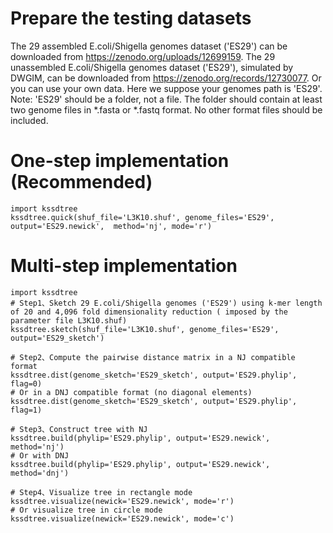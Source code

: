 # Prepare the testing datasets 
The 29 assembled E.coli/Shigella genomes dataset ('ES29') can be downloaded from https://zenodo.org/uploads/12699159.
The 29 unassembled E.coli/Shigella genomes dataset ('ES29'), simulated by DWGIM, can be downloaded from https://zenodo.org/records/12730077.
Or you can use your own data. Here we suppose your genomes path is 'ES29'. 
Note: 'ES29' should be a folder, not a file. The folder should contain at least two genome files in *.fasta or *.fastq format. No other format files should be included.  

# One-step implementation (Recommended)
```
import kssdtree
kssdtree.quick(shuf_file='L3K10.shuf', genome_files='ES29', output='ES29.newick',  method='nj', mode='r')
```

# Multi-step implementation
```
import kssdtree
# Step1、Sketch 29 E.coli/Shigella genomes ('ES29') using k-mer length of 20 and 4,096 fold dimensionality reduction ( imposed by the parameter file L3K10.shuf)
kssdtree.sketch(shuf_file='L3K10.shuf', genome_files='ES29', output='ES29_sketch')

# Step2、Compute the pairwise distance matrix in a NJ compatible format
kssdtree.dist(genome_sketch='ES29_sketch', output='ES29.phylip', flag=0)
# Or in a DNJ compatible format (no diagonal elements)
kssdtree.dist(genome_sketch='ES29_sketch', output='ES29.phylip', flag=1)

# Step3、Construct tree with NJ
kssdtree.build(phylip='ES29.phylip', output='ES29.newick', method='nj')
# Or with DNJ
kssdtree.build(phylip='ES29.phylip', output='ES29.newick', method='dnj')

# Step4、Visualize tree in rectangle mode
kssdtree.visualize(newick='ES29.newick', mode='r')
# Or visualize tree in circle mode
kssdtree.visualize(newick='ES29.newick', mode='c')
```